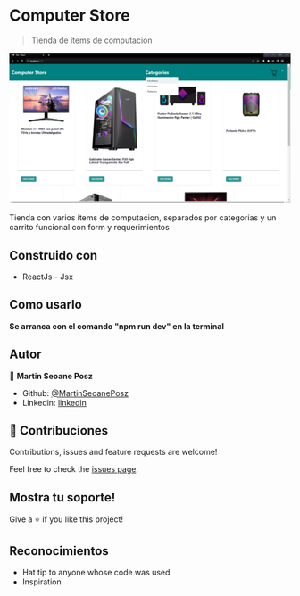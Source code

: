 # Computer Store

> Tienda de items de computacion

![Alt Text](./src/assets/computer-store.png)

Tienda con varios items de computacion, separados por categorias y un carrito funcional con form y requerimientos

## Construido con

- ReactJs - Jsx



## Como usarlo

**Se arranca con el comando "npm run dev" en la terminal**


## Autor

👤 **Martin Seoane Posz**

- Github: [@MartinSeoanePosz](https://github.com/MartinSeoanePosz)
- Linkedin: [linkedin](https://www.linkedin.com/in/martin-seoane-posz/)


## 🤝 Contribuciones

Contributions, issues and feature requests are welcome!

Feel free to check the [issues page](issues/).

## Mostra tu soporte!

Give a ⭐️ if you like this project!

## Reconocimientos

- Hat tip to anyone whose code was used
- Inspiration

